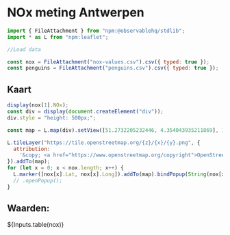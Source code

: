 # NOx meting Antwerpen

```js
import { FileAttachment } from "npm:@observablehq/stdlib";
import * as L from "npm:leaflet";
```

```js
//Load data

const nox = FileAttachment("nox-values.csv").csv({ typed: true });
const penguins = FileAttachment("penguins.csv").csv({ typed: true });
```

## Kaart

```js
display(nox[1].NOx);
const div = display(document.createElement("div"));
div.style = "height: 500px;";

const map = L.map(div).setView([51.2732205232446, 4.354043935211869], 11);

L.tileLayer("https://tile.openstreetmap.org/{z}/{x}/{y}.png", {
  attribution:
    '&copy; <a href="https://www.openstreetmap.org/copyright">OpenStreetMap</a>',
}).addTo(map);
for (let x = 0; x < nox.length; x++) {
  L.marker([nox[x].Lat, nox[x].Long]).addTo(map).bindPopup(String(nox[x].NOx));
  // .openPopup();
}
```

## Waarden:

<div class="grid grid-cols-1">
 <div class="card">${Inputs.table(nox)}</div>
</div>
